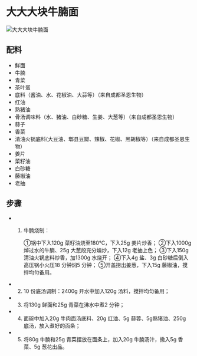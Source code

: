 # 大大大块牛腩面

![大大大块牛腩面](../images/大大大块牛腩面.png)


## 配料

- 鲜面
- 牛腩
- 青菜
- 茶叶蛋
- 底料（酱油、水、花椒油、大蒜等）（来自成都圣恩生物）
- 红油
- 熟猪油
- 骨汤调味料（水、猪油、白砂糖、生姜、大葱等）（来自成都圣恩生物）
- 蒜子
- 香菜
- 清油火锅底料(大豆油、郫县豆瓣、辣椒、花椒、黑胡椒等）（来自成都圣恩生物）
- 姜片
- 菜籽油
- 白砂糖
- 藤椒油
- 老抽

## 步骤

- 1. 牛腩烧制：
  
     ①锅中下入120g 菜籽油烧至180℃，下入25g 姜片炒香；
     ②下入1000g 焯过水的牛腩、25g 大葱段充分煸炒，下入12g 老抽上色；
     ③下入150g 清油火锅底料炒香，加1300g 水烧开；
     ④下入4g 盐、3g 白砂糖后倒入高压锅小火压18 分钟焖5 分钟；
     ⑤开盖捞出姜葱，下入15g 藤椒油，搅拌均匀备用。
  
- 2. 10 份底汤调制：2400g 开水中加入120g 汤料，搅拌均匀备用；

- 3. 将130g 鲜面和25g 青菜在沸水中煮2 分钟；

- 4. 面碗中加入20g 牛肉面汤底料、20g 红油、5g 蒜蓉、5g熟猪油、250g 底汤，放入煮好的面条；

-   5. 将80g 牛腩和25g 青菜摆放在面条上，加入20g 牛腩汤汁，撒入5g 香菜、5g 葱花出品。
